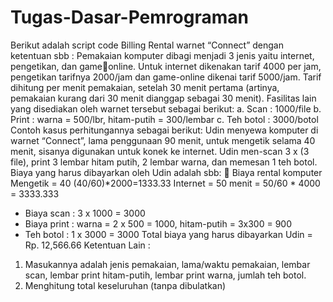 # Tugas-Dasar-Pemrograman
Berikut adalah script code Billing Rental warnet “Connect” dengan ketentuan sbb :
Pemakaian komputer dibagi menjadi 3 jenis yaitu internet, pengetikan, dan gameonline. Untuk internet dikenakan tarif 4000 per jam, pengetikan tarifnya 2000/jam dan 
game-online dikenai tarif 5000/jam. Tarif dihitung per menit pemakaian, setelah 30 
menit pertama (artinya, pemakaian kurang dari 30 menit dianggap sebagai 30 menit). 
Fasilitas lain yang disediakan oleh warnet tersebut sebagai berikut: 
a. Scan : 1000/file
b. Print : warna = 500/lbr, hitam-putih = 300/lembar 
c. Teh botol : 3000/botol 
Contoh kasus perhitungannya sebagai berikut:
Udin menyewa komputer di warnet “Connect”, lama penggunaan 90 menit, untuk 
mengetik selama 40 menit, sisanya digunakan untuk konek ke internet. Udin men-scan 3 
x (3 file), print 3 lembar hitam putih, 2 lembar warna, dan memesan 1 teh botol. Biaya 
yang harus dibayarkan oleh Udin adalah sbb: 
 Biaya rental komputer
Mengetik = 40 (40/60)*2000=1333.33 
Internet = 50 menit = 50/60 * 4000 = 3333.333 
- Biaya scan : 3 x 1000 = 3000 
- Biaya print : warna = 2 x 500 = 1000, hitam-putih = 3x300 = 900 
- Teh botol : 1 x 3000 = 3000 
Total biaya yang harus dibayarkan Udin = Rp. 12,566.66
Ketentuan Lain :
1. Masukannya adalah jenis pemakaian, lama/waktu pemakaian, lembar scan, lembar 
print hitam-putih, lembar print warna, jumlah teh botol. 
2. Menghitung total keseluruhan (tanpa dibulatkan)
